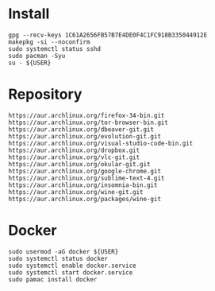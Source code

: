 # Install
    gpg --recv-keys 1C61A2656FB57B7E4DE0F4C1FC918B335044912E
    makepkg -si --noconfirm
    sudo systemctl status sshd
    sudo pacman -Syu
    su - ${USER}

# Repository
    https://aur.archlinux.org/firefox-34-bin.git
    https://aur.archlinux.org/tor-browser-bin.git
    https://aur.archlinux.org/dbeaver-git.git
    https://aur.archlinux.org/evolution-git.git
    https://aur.archlinux.org/visual-studio-code-bin.git
    https://aur.archlinux.org/dropbox.git
    https://aur.archlinux.org/vlc-git.git
    https://aur.archlinux.org/okular-git.git
    https://aur.archlinux.org/google-chrome.git
    https://aur.archlinux.org/sublime-text-4.git
    https://aur.archlinux.org/insomnia-bin.git
    https://aur.archlinux.org/wine-git.git
    https://aur.archlinux.org/packages/wine-git

# Docker
    sudo usermod -aG docker ${USER}
    sudo systemctl status docker
    sudo systemctl enable docker.service
    sudo systemctl start docker.service
    sudo pamac install docker